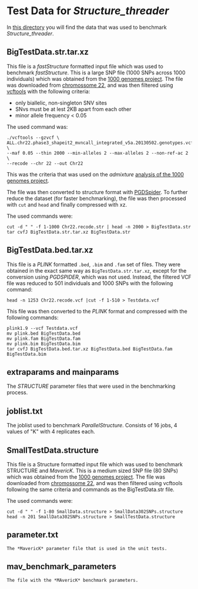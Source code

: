# Test Data for  *Structure_threader*
In [this directory](https://github.com/StuntsPT/Structure_threader/tree/master/TestData) you will find the data that was used to benchmark *Structure_threader*.


## BigTestData.str.tar.xz
This file is a *fastStructure* formatted input file which was used to benchmark *fastStructure*. This is a large SNP file (1000 SNPs across 1000 individuals) which was obtained from the [1000 genomes project](http://www.1000genomes.org). The file was downloaded from [chromossome 22](http://ftp.1000genomes.ebi.ac.uk/vol1/ftp/release/20130502/ALL.chr22.phase3_shapeit2_mvncall_integrated_v5a.20130502.genotypes.vcf.gz), and was then filtered using [vcftools](https://github.com/vcftools/vcftoolshttps://github.com/vcftools/vcftools) with the following criteria:

* only biallelic, non-singleton SNV sites
* SNvs must be at lest 2KB apart from each other
* minor allele frequency < 0.05

The used command was:

    ./vcftools --gzvcf \
    ALL.chr22.phase3_shapeit2_mvncall_integrated_v5a.20130502.genotypes.vcf.gz \
    --maf 0.05 --thin 2000 --min-alleles 2 --max-alleles 2 --non-ref-ac 2 \
    --recode --chr 22 --out Chr22

This was the criteria that was used on the *admixture* [analysis of the 1000 genomes project](http://ftp.1000genomes.ebi.ac.uk/vol1/ftp/release/20130502/supporting/admixture_files/README.admixture_20141217).

The file was then converted to structure format with [PGDSpider](http://www.cmpg.unibe.ch/software/PGDSpider/).
To further reduce the dataset (for faster benchmarking), the file was then processed with `cut` and `head` and finally compressed with xz.

The used commands were:

    cut -d " " -f 1-1000 Chr22.recode.str | head -n 2000 > BigTestData.str
    tar cvfJ BigTestData.str.tar.xz BigTestData.str


## BigTestData.bed.tar.xz
This file is a *PLINK* formatted `.bed`, `.bim` and `.fam` set of files. They were obtained in the exact same way as `BigTestData.str.tar.xz`, except for the conversion using *PGDSPIDER*, which was not used. Instead, the filtered VCF file was reduced to 501 individuals and 1000 SNPs with the following command:

    head -n 1253 Chr22.recode.vcf |cut -f 1-510 > Testdata.vcf

This file was then converted to the *PLINK* format and compressed with the following commands:

    plink1.9 --vcf Testdata.vcf
    mv plink.bed BigTestData.bed
    mv plink.fam BigTestData.fam
    mv plink.bim BigTestData.bim
    tar cvfJ BigTestData.bed.tar.xz BigTestData.bed BigTestData.fam BigTestData.bim


## extraparams and mainparams
The *STRUCTURE* parameter files that were used in the benchmarking process.


## joblist.txt
The joblist used to benchmark *ParallelStructure*. Consists of 16 jobs, 4 values of "K" with 4 replicates each.


## SmallTestData.structure
This file is a Structure formatted input file which was used to benchmark STRUCTURE and *MavericK*. This is a medium sized SNP file (80 SNPs) which was obtained from the [1000 genomes project](http://www.1000genomes.org). The file was downloaded from [chromossome 22](http://ftp.1000genomes.ebi.ac.uk/vol1/ftp/release/20130502/ALL.chr22.phase3_shapeit2_mvncall_integrated_v5a.20130502.genotypes.vcf.gz), and was then filtered using vcftools following the same criteria and commands as the BigTestData.str file.


The used commands were:

    cut -d " " -f 1-80 SmallData.structure > SmallData302SNPs.structure
    head -n 201 SmallData302SNPs.structure > SmallTestData.structure


## parameter.txt
    The *MavericK* parameter file that is used in the unit tests.


## mav_benchmark_parameters
    The file with the *MAvericK* benchmark parameters.
